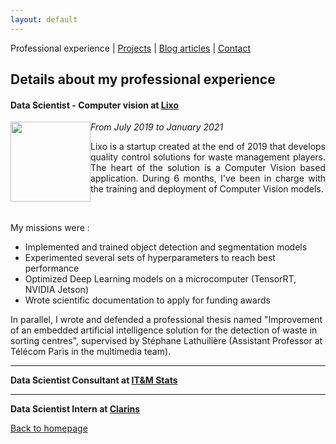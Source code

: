 ```yaml
---
layout: default
---
```


Professional experience | [Projects](./projects.html) | [Blog articles](./blog-articles.html) | [Contact](./contact.html)

## Details about my professional experience

#### Data Scientist - Computer vision at <a href="https://lixo.tech/">Lixo</a><br>

<img src="http://simpleicon.com/wp-content/uploads/Calendar-1.png"
  width="128"
  height="128"
  style="float:left;"> <i>From July 2019 to January 2021</i><br>

<p style="text-align: justify;">Lixo is a startup created at the end of 2019 that develops quality control solutions for waste management players. The heart of the solution is a Computer Vision based application. During 6 months, I've been in charge with the training and deployment of Computer Vision models.</p> 
</br>

My missions were : 
* Implemented and trained object detection and segmentation models
* Experimented several sets of hyperparameters to reach best performance
* Optimized Deep Learning models on a microcomputer (TensorRT, NVIDIA Jetson)
* Wrote  scientific documentation to apply for funding awards

In parallel, I wrote and defended a professional thesis named "Improvement of an embedded artificial intelligence solution for the detection of waste in sorting centres", supervised by Stéphane Lathuilière (Assistant Professor at Télécom Paris in the multimedia team).

---

<b>Data Scientist Consultant at <a href="http://www.itm-stats.com/">IT&M Stats</a></b><br>


---

<b>Data Scientist Intern at <a href="http://www.groupeclarins.com/en">Clarins</a></b><br>


[Back to homepage](./)

